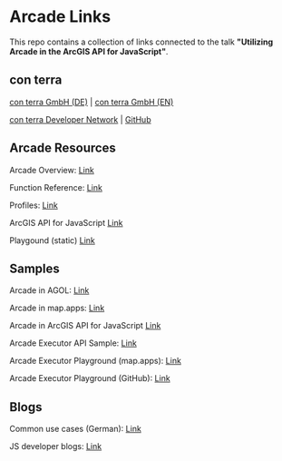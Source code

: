 # Arcade Links

This repo contains a collection of links connected to the talk **"Utilizing Arcade in the ArcGIS API for JavaScript"**.


## con terra

[con terra GmbH (DE)](https://www.conterra.de/) | 
[con terra GmbH (EN)](https://www.con-terra.com/)

[con terra Developer Network](https://developernetwork.conterra.de/) | 
[GitHub](https://github.com/conterra)


## Arcade Resources

Arcade Overview: [Link](https://developers.arcgis.com/arcade/)

Function Reference: [Link](https://developers.arcgis.com/arcade/function-reference/)

Profiles: [Link](https://developers.arcgis.com/arcade/guide/profiles)

ArcGIS API for JavaScript [Link](https://developers.arcgis.com/javascript/latest/arcade/)

Playgound (static) [Link](https://developers.arcgis.com/arcade/playground/)


## Samples

Arcade in AGOL: [Link](https://ct.maps.arcgis.com/apps/mapviewer/index.html?webmap=6f907432269649ec881915690f9503da)

Arcade in map.apps: [Link](https://demos.conterra.de/mapapps/resources/apps/arcade_sample_us/index.html?lang=en)

Arcade in ArcGIS API for JavaScript [Link](https://codepen.io/m-scherpi/pen/jOKmxEW?editors=1000)

Arcade Executor API Sample: [Link](https://developers.arcgis.com/javascript/latest/sample-code/arcade-execute-chart/)

Arcade Executor Playground (map.apps): [Link](https://demos.conterra.de/mapapps/resources/apps/downloads_arcade_executor/index.html?lang=en) 

Arcade Executor Playground (GitHub): [Link](https://github.com/conterra/mapapps-arcade-executor)


## Blogs

Common use cases (German): [Link](https://arcgis.esri.de/arcade-in-arcgis-online-4-4/)

JS developer blogs: [Link](https://developers.arcgis.com/javascript/latest/blogs/#arcade)
